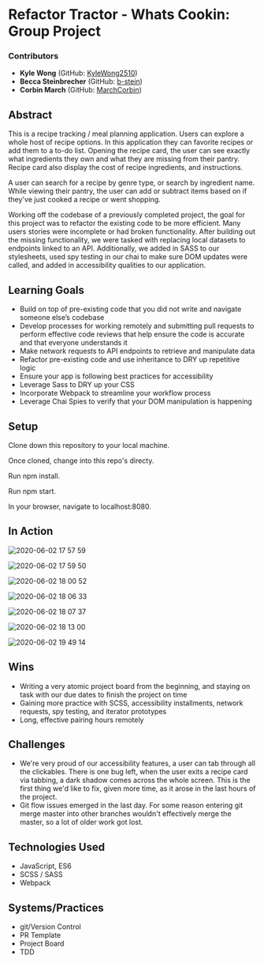 # Refactor Tractor - Whats Cookin: Group Project

### Contributors
* __Kyle Wong__ (GitHub: [KyleWong2510](https://github.com/KyleWong2510))
* __Becca Steinbrecher__ (GitHub: [b-stein](https://github.com/b-stein))
* __Corbin March__ (GitHub: [MarchCorbin](https://github.com/MarchCorbin))

## Abstract
This is a recipe tracking / meal planning application. Users can explore a whole host of recipe options. In this application they can favorite recipes or add them to a to-do list. Opening the recipe card, the user can see exactly what ingredients they own and what they are missing from their pantry. Recipe card also display the cost of recipe ingredients, and instructions.

A user can search for a recipe by genre type, or search by ingredient name. While viewing their pantry, the user can add or subtract items based on if they've just cooked a recipe or went shopping.

 Working off the codebase of a previously completed project, the goal for this project was to refactor the existing code to be more efficient. Many users stories were incomplete or had broken functionality. After building out the missing functionality, we were tasked with replacing local datasets to endpoints linked to an API. Additionally, we added in SASS to our stylesheets, used spy testing in our chai to make sure DOM updates were called, and added in accessibility qualities to our application.

## Learning Goals
* Build on top of pre-existing code that you did not write and navigate someone else’s codebase
* Develop processes for working remotely and submitting pull requests to perform effective code reviews that help ensure the code is accurate and that everyone understands it
* Make network requests to API endpoints to retrieve and manipulate data
* Refactor pre-existing code and use inheritance to DRY up repetitive logic
* Ensure your app is following best practices for accessibility
* Leverage Sass to DRY up your CSS
* Incorporate Webpack to streamline your workflow process
* Leverage Chai Spies to verify that your DOM manipulation is happening

## Setup

Clone down this repository to your local machine.

Once cloned, change into this repo's directy.

Run npm install.

Run npm start.

In your browser, navigate to localhost:8080.


## In Action
![2020-06-02 17 57 59](https://user-images.githubusercontent.com/59381432/83586481-ccf33100-a509-11ea-91f9-9b2325b271ed.gif)

![2020-06-02 17 59 50](https://user-images.githubusercontent.com/59381432/83586516-e8f6d280-a509-11ea-9c71-ec7dd04b38ff.gif)

![2020-06-02 18 00 52](https://user-images.githubusercontent.com/59381432/83586538-f744ee80-a509-11ea-9fee-04275fc9d488.gif)

![2020-06-02 18 06 33](https://user-images.githubusercontent.com/59381432/83586627-3410e580-a50a-11ea-88ad-2e8a93765413.gif)

![2020-06-02 18 07 37](https://user-images.githubusercontent.com/59381432/83586641-3b37f380-a50a-11ea-8cbb-ece33e1a6a28.gif)

![2020-06-02 18 13 00](https://user-images.githubusercontent.com/59381432/83586653-4428c500-a50a-11ea-8310-74020579ef6a.gif)

![2020-06-02 19 49 14](https://user-images.githubusercontent.com/59381432/83586663-4be86980-a50a-11ea-9b71-647a155f75a4.gif)


## Wins
- Writing a very atomic project board from the beginning, and staying on task with our due dates to finish the project on time
- Gaining more practice with SCSS, accessibility installments, network requests, spy testing, and iterator prototypes
- Long, effective pairing hours remotely

## Challenges
- We're very proud of our accessibility features, a user can tab through all the clickables. There is one bug left, when the user exits a recipe card via tabbing, a dark shadow comes across the whole screen. This is the first thing we'd like to fix, given more time, as it arose in the last hours of the project.
- Git flow issues emerged in the last day. For some reason entering git merge master into other branches wouldn't effectively merge the master, so a lot of older work got lost.

## Technologies Used
- JavaScript, ES6
- SCSS / SASS
- Webpack

## Systems/Practices
- git/Version Control
- PR Template
- Project Board
- TDD
